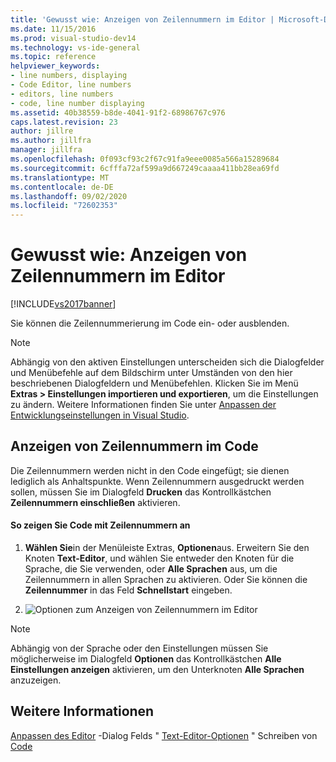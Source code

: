 ```yaml
---
title: 'Gewusst wie: Anzeigen von Zeilennummern im Editor | Microsoft-Dokumentation'
ms.date: 11/15/2016
ms.prod: visual-studio-dev14
ms.technology: vs-ide-general
ms.topic: reference
helpviewer_keywords:
- line numbers, displaying
- Code Editor, line numbers
- editors, line numbers
- code, line number displaying
ms.assetid: 40b38559-b8de-4041-91f2-68986767c976
caps.latest.revision: 23
author: jillre
ms.author: jillfra
manager: jillfra
ms.openlocfilehash: 0f093cf93c2f67c91fa9eee0085a566a15289684
ms.sourcegitcommit: 6cfffa72af599a9d667249caaaa411bb28ea69fd
ms.translationtype: MT
ms.contentlocale: de-DE
ms.lasthandoff: 09/02/2020
ms.locfileid: "72602353"
---
```

# <a name="how-to-display-line-numbers-in-the-editor"></a>Gewusst wie: Anzeigen von Zeilennummern im Editor
[!INCLUDE[vs2017banner](../../includes/vs2017banner.md)]

Sie können die Zeilennummerierung im Code ein- oder ausblenden.

> [!NOTE]
> Abhängig von den aktiven Einstellungen unterscheiden sich die Dialogfelder und Menübefehle auf dem Bildschirm unter Umständen von den hier beschriebenen Dialogfeldern und Menübefehlen. Klicken Sie im Menü **Extras > Einstellungen importieren und exportieren**, um die Einstellungen zu ändern. Weitere Informationen finden Sie unter [Anpassen der Entwicklungseinstellungen in Visual Studio](https://msdn.microsoft.com/22c4debb-4e31-47a8-8f19-16f328d7dcd3).

## <a name="display-line-numbers-in-code"></a>Anzeigen von Zeilennummern im Code
 Die Zeilennummern werden nicht in den Code eingefügt; sie dienen lediglich als Anhaltspunkte. Wenn Zeilennummern ausgedruckt werden sollen, müssen Sie im Dialogfeld **Drucken** das Kontrollkästchen **Zeilennummern einschließen** aktivieren.

#### <a name="to-display-line-numbers-in-code"></a>So zeigen Sie Code mit Zeilennummern an

1. **Wählen Sie**in der Menüleiste Extras, **Optionen**aus. Erweitern Sie den Knoten **Text-Editor**, und wählen Sie entweder den Knoten für die Sprache, die Sie verwenden, oder **Alle Sprachen** aus, um die Zeilennummern in allen Sprachen zu aktivieren. Oder Sie können die **Zeilennummer** in das Feld **Schnellstart** eingeben.

2. ![Optionen zum Anzeigen von Zeilennummern im Editor](../../ide/reference/media/vs-displaylinenumbers.png "VS_DisplayLineNumbers")

> [!NOTE]
> Abhängig von der Sprache oder den Einstellungen müssen Sie möglicherweise im Dialogfeld **Optionen** das Kontrollkästchen **Alle Einstellungen anzeigen** aktivieren, um den Unterknoten **Alle Sprachen** anzuzeigen.

## <a name="see-also"></a>Weitere Informationen
 [Anpassen des Editor](../../ide/customizing-the-editor.md) -Dialog Felds " [Text-Editor-Optionen](../../ide/reference/text-editor-options-dialog-box.md) " Schreiben von [Code](../../ide/writing-code-in-the-code-and-text-editor.md)
